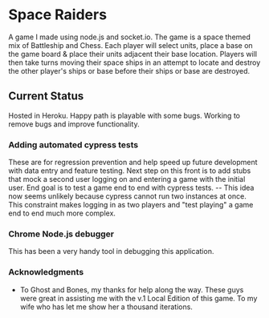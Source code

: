 # Space Raiders

A game I made using node.js and socket.io. The game is a space themed mix of Battleship and Chess. Each player will select units, place a base on the game board & place their units adjacent their base location. Players will then take turns moving their space ships in an attempt to locate and destroy the other player's ships or base before their ships or base are destroyed.

## Current Status

Hosted in Heroku. Happy path is playable with some bugs.
Working to remove bugs and improve functionality.

### Adding automated cypress tests
These are for regression prevention and help speed up future development with data entry and feature testing. Next step on this front is to add stubs that mock a second user logging on and entering a game with the initial user. End goal is to test a game end to end with cypress tests.
-- This idea now seems unlikely because cypress cannot run two instances at once. This constraint makes logging in as two players and "test playing" a game end to end much more complex.

### Chrome Node.js debugger
This has been a very handy tool in debugging this application.


### Acknowledgments

* To Ghost and Bones, my thanks for help along the way. These guys were great in assisting me with the v.1 Local Edition of this game.
To my wife who has let me show her a thousand iterations.
